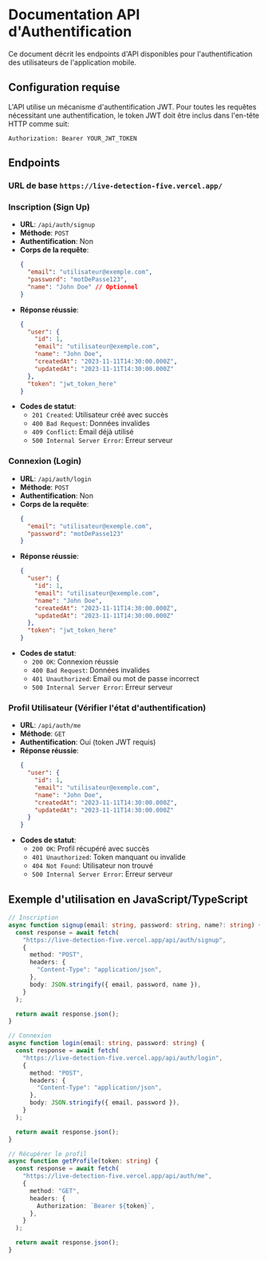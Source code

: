 # Documentation API d'Authentification

Ce document décrit les endpoints d'API disponibles pour l'authentification des utilisateurs de l'application mobile.

## Configuration requise

L'API utilise un mécanisme d'authentification JWT. Pour toutes les requêtes nécessitant une authentification, le token JWT doit être inclus dans l'en-tête HTTP comme suit:

```
Authorization: Bearer YOUR_JWT_TOKEN
```

## Endpoints

### URL de base `https://live-detection-five.vercel.app/`

### Inscription (Sign Up)

- **URL**: `/api/auth/signup`
- **Méthode**: `POST`
- **Authentification**: Non
- **Corps de la requête**:
  ```json
  {
    "email": "utilisateur@exemple.com",
    "password": "motDePasse123",
    "name": "John Doe" // Optionnel
  }
  ```
- **Réponse réussie**:
  ```json
  {
    "user": {
      "id": 1,
      "email": "utilisateur@exemple.com",
      "name": "John Doe",
      "createdAt": "2023-11-11T14:30:00.000Z",
      "updatedAt": "2023-11-11T14:30:00.000Z"
    },
    "token": "jwt_token_here"
  }
  ```
- **Codes de statut**:
  - `201 Created`: Utilisateur créé avec succès
  - `400 Bad Request`: Données invalides
  - `409 Conflict`: Email déjà utilisé
  - `500 Internal Server Error`: Erreur serveur

### Connexion (Login)

- **URL**: `/api/auth/login`
- **Méthode**: `POST`
- **Authentification**: Non
- **Corps de la requête**:
  ```json
  {
    "email": "utilisateur@exemple.com",
    "password": "motDePasse123"
  }
  ```
- **Réponse réussie**:
  ```json
  {
    "user": {
      "id": 1,
      "email": "utilisateur@exemple.com",
      "name": "John Doe",
      "createdAt": "2023-11-11T14:30:00.000Z",
      "updatedAt": "2023-11-11T14:30:00.000Z"
    },
    "token": "jwt_token_here"
  }
  ```
- **Codes de statut**:
  - `200 OK`: Connexion réussie
  - `400 Bad Request`: Données invalides
  - `401 Unauthorized`: Email ou mot de passe incorrect
  - `500 Internal Server Error`: Erreur serveur

### Profil Utilisateur (Vérifier l'état d'authentification)

- **URL**: `/api/auth/me`
- **Méthode**: `GET`
- **Authentification**: Oui (token JWT requis)
- **Réponse réussie**:
  ```json
  {
    "user": {
      "id": 1,
      "email": "utilisateur@exemple.com",
      "name": "John Doe",
      "createdAt": "2023-11-11T14:30:00.000Z",
      "updatedAt": "2023-11-11T14:30:00.000Z"
    }
  }
  ```
- **Codes de statut**:
  - `200 OK`: Profil récupéré avec succès
  - `401 Unauthorized`: Token manquant ou invalide
  - `404 Not Found`: Utilisateur non trouvé
  - `500 Internal Server Error`: Erreur serveur

## Exemple d'utilisation en JavaScript/TypeScript

```typescript
// Inscription
async function signup(email: string, password: string, name?: string) {
  const response = await fetch(
    "https://live-detection-five.vercel.app/api/auth/signup",
    {
      method: "POST",
      headers: {
        "Content-Type": "application/json",
      },
      body: JSON.stringify({ email, password, name }),
    }
  );

  return await response.json();
}

// Connexion
async function login(email: string, password: string) {
  const response = await fetch(
    "https://live-detection-five.vercel.app/api/auth/login",
    {
      method: "POST",
      headers: {
        "Content-Type": "application/json",
      },
      body: JSON.stringify({ email, password }),
    }
  );

  return await response.json();
}

// Récupérer le profil
async function getProfile(token: string) {
  const response = await fetch(
    "https://live-detection-five.vercel.app/api/auth/me",
    {
      method: "GET",
      headers: {
        Authorization: `Bearer ${token}`,
      },
    }
  );

  return await response.json();
}
```
